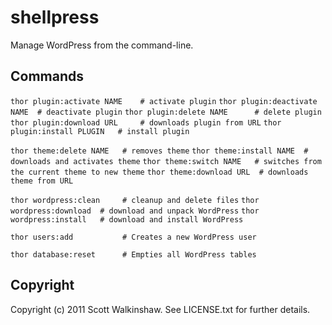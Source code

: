 # shellpress

Manage WordPress from the command-line.

## Commands

  `thor plugin:activate NAME    # activate plugin`
  `thor plugin:deactivate NAME  # deactivate plugin`
  `thor plugin:delete NAME      # delete plugin`
  `thor plugin:download URL     # downloads plugin from URL`
  `thor plugin:install PLUGIN   # install plugin`

  `thor theme:delete NAME   # removes theme`
  `thor theme:install NAME  # downloads and activates theme`
  `thor theme:switch NAME   # switches from the current theme to new theme`
  `thor theme:download URL  # downloads theme from URL`

  `thor wordpress:clean     # cleanup and delete files`
  `thor wordpress:download  # download and unpack WordPress`
  `thor wordpress:install   # download and install WordPress`

  `thor users:add           # Creates a new WordPress user`

  `thor database:reset      # Empties all WordPress tables`

## Copyright

Copyright (c) 2011 Scott Walkinshaw. See LICENSE.txt for
further details.
